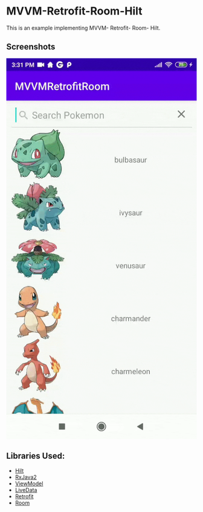 # MVVM-Retrofit-Room-Hilt
 
 This is an example implementing MVVM- Retrofit- Room- Hilt.
## Screenshots
 ![](images/mvvm_room_retrofit.gif)
## Libraries Used:
- [Hilt](https://developer.android.com/training/dependency-injection/hilt-android)
- [RxJava2](https://github.com/ReactiveX/RxJava)
- [ViewModel](https://developer.android.com/topic/libraries/architecture/viewmodel)
- [LiveData](https://developer.android.com/topic/libraries/architecture/livedata)
- [Retrofit](https://square.github.io/retrofit/#:~:text=Retrofit%20Configuration,are%20turned%20into%20callable%20objects.)
- [Room](https://developer.android.com/training/data-storage/room)
